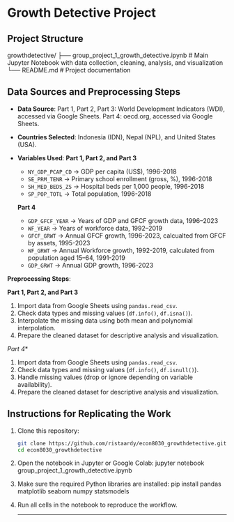 # Growth Detective Project

## Project Structure

growthdetective/
├── group_project_1_growth_detective.ipynb # Main Jupyter Notebook with data collection, cleaning, analysis, and visualization
└── README.md # Project documentation

## Data Sources and Preprocessing Steps
- **Data Source**:
  Part 1, Part 2, Part 3: World Development Indicators (WDI), accessed via Google Sheets.
  Part 4: oecd.org, accessed via Google Sheets.

- **Countries Selected**: Indonesia (IDN), Nepal (NPL), and United States (USA).  

- **Variables Used**:
  **Part 1, Part 2, and Part 3**
  - `NY_GDP_PCAP_CD` → GDP per capita (US$), 1996-2018  
  - `SE_PRM_TENR` → Primary school enrollment (gross, %), 1996-2018  
  - `SH_MED_BEDS_ZS` → Hospital beds per 1,000 people, 1996-2018  
  - `SP_POP_TOTL` → Total population, 1996-2018
  
  **Part 4**
  - `GDP_GFCF_YEAR` → Years of GDP and GFCF growth data, 1996–2023
  - `WF_YEAR` → Years of workforce data, 1992–2019
  - `GFCF_GRWT` → Annual GFCF growth, 1996-2023, calcualted from GFCF by assets, 1995-2023
  - `WF_GRWT` → Annual Workforce growth, 1992-2019, calculated from population aged 15–64, 1991-2019
  - `GDP_GRWT` → Annual GDP growth, 1996-2023

**Preprocessing Steps**:

**Part 1, Part 2, and Part 3**
1. Import data from Google Sheets using `pandas.read_csv`.  
2. Check data types and missing values (`df.info()`, `df.isna()`).  
3. Interpolate the missing data using both mean and polynomial interpolation.  
4. Prepare the cleaned dataset for descriptive analysis and visualization.  

 *Part 4**
1. Import data from Google Sheets using `pandas.read_csv`.
2. Check data types and missing values (`df.info()`, `df.isnull()`).
3. Handle missing values (drop or ignore depending on variable availability).
4. Prepare the cleaned dataset for descriptive analysis and visualization.

## Instructions for Replicating the Work
1. Clone this repository:
   ```bash
   git clone https://github.com/ristaardy/econ8030_growthdetective.git
   cd econ8030_growthdetective

2. Open the notebook in Jupyter or Google Colab:
   jupyter notebook group_project_1_growth_detective.ipynb

3. Make sure the required Python libraries are installed:
   pip install pandas matplotlib seaborn numpy statsmodels

4. Run all cells in the notebook to reproduce the workflow.

   ---
